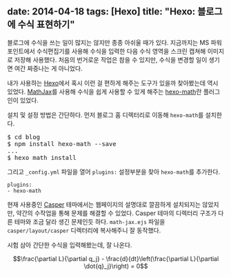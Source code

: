 date: 2014-04-18
tags: [Hexo]
title: "Hexo: 블로그에 수식 표현하기"
---
블로그에 수식을 쓰는 일이 많지는 않지만 종종 아쉬울 때가 있다. 지금까지는 MS 파워포인트에서 수식편집기를 사용해 수식을 입력한 다음 수식 영역을 스크린 캡쳐해 이미지로 저장해 사용했다. 처음의 번거로운 작업은 참을 수 있지만, 수식을 변경할 일이 생기면 여간 짜증나는 게 아니었다.
<!-- more -->

내가 사용하는 [Hexo](http://hexo.io)에서 혹시 이런 걸 편하게 해주는 도구가 있을까 찾아봤는데 역시 있었다. [MathJax](http://www.mathjax.org/)를 사용해 수식을 쉽게 사용할 수 있게 해주는 [hexo-math](https://www.npmjs.org/package/hexo-math)란 플러그인이 있었다.

설치 및 설정 방법은 간단하다. 먼저 블로그 홈 디렉터리로 이동해 `hexo-math`를 설치한다.

<pre class="console">
$ cd blog
$ npm install hexo-math --save
...
$ hexo math install
</pre>

그리고 `_config.yml` 파일을 열어 `plugins:` 설정부분을 찾아 `hexo-math`를 추가한다.

```
plugins:
- hexo-math
```

현재 사용중인 [Casper](https://github.com/kywk/hexo-theme-casper) 테마에서는 웹페이지의 설명대로 깔끔하게 설치되지는 않았지만, 약간의 수작업을 통해 문제를 해결할 수 있었다. Casper 테마의 디렉터리 구조가 다른 테마와 조금 달라 생긴 문제인듯 하다. `math-jax.ejs` 파일을 `casper/layout/casper` 디렉터리에 복사해주니 잘 동작했다.

시험 삼아 간단한 수식을 입력해봤는데, 잘 나온다.

$$\frac{\partial L}{\partial q_j} - \frac{d}{dt}\left(\frac{\partial L}{\partial \dot{q}_j}\right) = 0$$
